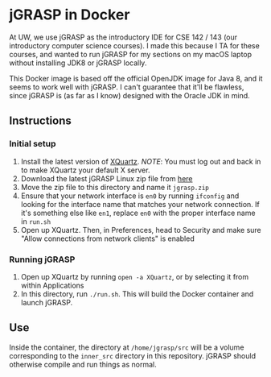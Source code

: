 # jGRASP in Docker

At UW, we use jGRASP as the introductory IDE for CSE 142 / 143 (our introductory computer science courses).
I made this because I TA for these courses, and wanted to run jGRASP for my sections on my macOS laptop without installing JDK8 or jGRASP locally.

This Docker image is based off the official OpenJDK image for Java 8, and it seems to work well with jGRASP. I can't guarantee that it'll be flawless, since jGRASP is (as far as I know) designed with the Oracle JDK in mind.

## Instructions

### Initial setup

  1. Install the latest version of [XQuartz](https://www.xquartz.org/). *NOTE*: You must log out and back in to make XQuartz your default X server.
  2. Download the latest jGRASP Linux zip file from [here](http://spider.eng.auburn.edu/user-cgi/grasp/grasp.pl?;dl=download_jgrasp.html)
  3. Move the zip file to this directory and name it `jgrasp.zip`
  4. Ensure that your network interface is `en0` by running `ifconfig` and looking for the interface name that matches your network connection. If it's something else like `en1`, replace `en0` with the proper interface name in `run.sh`
  5. Open up XQuartz. Then, in Preferences, head to Security and make sure "Allow connections from network clients" is enabled

### Running jGRASP

  1. Open up XQuartz by running `open -a XQuartz`, or by selecting it from within Applications
  2. In this directory, run `./run.sh`. This will build the Docker container and launch jGRASP.

## Use

Inside the container, the directory at `/home/jgrasp/src` will be a volume corresponding to the `inner_src` directory in this repository. jGRASP should otherwise compile and run things as normal.
